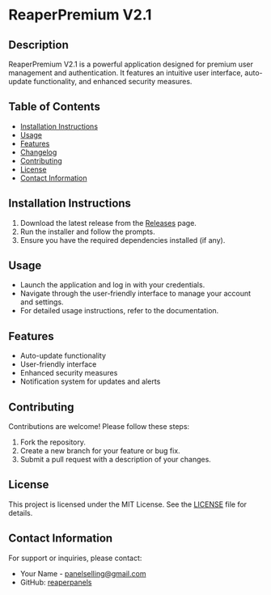 # ReaperPremium V2.1

## Description
ReaperPremium V2.1 is a powerful application designed for premium user management and authentication. It features an intuitive user interface, auto-update functionality, and enhanced security measures.

## Table of Contents
- [Installation Instructions](#installation-instructions)
- [Usage](#usage)
- [Features](#features)
- [Changelog](#changelog)
- [Contributing](#contributing)
- [License](#license)
- [Contact Information](#contact-information)

## Installation Instructions
1. Download the latest release from the [Releases](https://github.com/reaperpanels/ReaperPremium/releases) page.
2. Run the installer and follow the prompts.
3. Ensure you have the required dependencies installed (if any).

## Usage
- Launch the application and log in with your credentials.
- Navigate through the user-friendly interface to manage your account and settings.
- For detailed usage instructions, refer to the documentation.

## Features
- Auto-update functionality
- User-friendly interface
- Enhanced security measures
- Notification system for updates and alerts

## Contributing
Contributions are welcome! Please follow these steps:
1. Fork the repository.
2. Create a new branch for your feature or bug fix.
3. Submit a pull request with a description of your changes.

## License
This project is licensed under the MIT License. See the [LICENSE](LICENSE) file for details.

## Contact Information
For support or inquiries, please contact:
- Your Name - [panelselling@gmail.com](mailto:panelselling@gmail.com)
- GitHub: [reaperpanels](https://github.com/reaperpanels)
